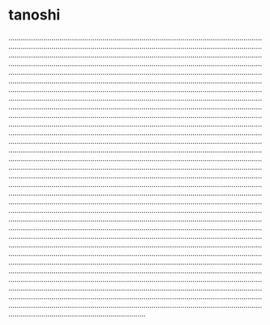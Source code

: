 # tanoshi

...................................................................................................................................................................................................................................................................................................................................................................................................................................................................................................................................................................................................................................................................................................................................................................................................................................................................................................................................................................................................................................................................................................................................................................................................................................................................................................................................................................................................................................................................................................................................................................................................................................................................................................................................................................................................................................................................................................................................................................................................................................................................................................................................................................................................................................................................................................................................................................................................................................................................................................................................................................................................................................................................................................................................................................................................................................................................................................................................................................................................................................................................................................................................................................................................................................................................................................................................................................................................................................................................................................................................................................................................................................................................................................................................................................................................................................................................................................................................................................................................................................................................................................................................................................................................